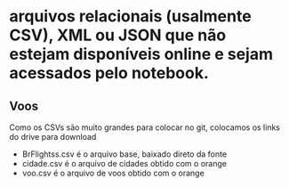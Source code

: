 # arquivos relacionais (usalmente CSV), XML ou JSON que não estejam disponíveis online e sejam acessados pelo notebook.
## Voos
Como os CSVs são muito grandes para colocar no git, colocamos os links do drive para download
- BrFlightss.csv é o arquivo base, baixado direto da fonte 
- cidade.csv é o arquivo de cidades obtido com o orange 
- voo.csv é o arquivo de voos obtido com o orange 
